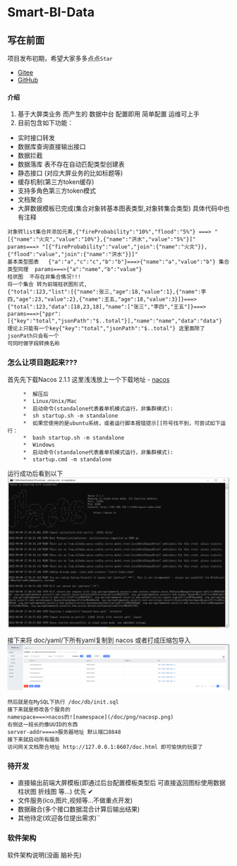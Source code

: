 # Smart-BI-Data

## 写在前面

项目发布初期，希望大家多多点点`Star`
- [Gitee](https://gitee.com/new_sonw/Smart-BI-Data)
- [GitHub](https://github.com/ShelikeSnow/Smart-BI-Data)
#### 介绍
1. 基于大屏类业务 而产生的 数据中台 配置即用 简单配置 运维可上手
2. 目前包含如下功能：
- 实时接口转发
- 数据库查询直接输出接口
- 数据拦截
- 数据落库 表不存在自动匹配类型创建表
- 静态接口 (对应大屏业务的比如标题等)
- 缓存机制(第三方token缓存)
- 支持多角色第三方token模式
- 文档聚合
- 大屏数据模板已完成(集合对象转基本图表类型,对象转集合类型) 具体代码中也有注释
```
对象转list集合并添加元素,{"fireProbability":"10%","flood":"5%"} ===> "[{"name":"火灾","value":"10%"},{"name":"洪水","value":"5%"}]"      params===> "[{"fireProbability":"value","join":{"name":"火灾"}},{"flood":"value","join":{"name":"洪水"}}]"
基本类型图表   {"a":"a","c":"c","b":"b"}===>{"name":"a","value":"b"} 集合类型同理  params===>{"a":"name","b":"value"}
柱状图  不存在非集合情况!!!
将一个集合 转为前端柱状图形式,
{"total":123,"list":[{"name":张三,"age":18,"value":1},{"name":李四,"age":23,"value":2},{"name":王五,"age":18,"value":3}]}===>{"total":123,"data":[18,23,18],"name":["张三","李四","王五"]}===>
params===>{"ppr":[{"key":"total","jsonPath":"$..total"}],"name":"name","data":"data"} 理论上只能有一个key{"key":"total","jsonPath":"$..total"} 这里面除了jsonPath只会有一个
可同时做字段转换名称
```

### 怎么让项目跑起来???
首先先下载Nacos 2.1.1 
这里浅浅放上一个下载地址 - [nacos](https://github.com/alibaba/nacos/releases)
```  
     *  解压后   
     *  Linux/Unix/Mac
     *  启动命令(standalone代表着单机模式运行，非集群模式):
     *  sh startup.sh -m standalone
     *  如果您使用的是ubuntu系统，或者运行脚本报错提示[[符号找不到，可尝试如下运行：
     *  bash startup.sh -m standalone
     *  Windows
     *  启动命令(standalone代表着单机模式运行，非集群模式):
     *  startup.cmd -m standalone
```
运行成功后看到以下
![运行成功](/doc/png/nacos.png)

接下来将 doc/yaml/下所有yaml复制到 nacos 或者打成压缩包导入
![配置图](/doc/png/nacosp.png)
```
然后就是在MySQL下执行 /doc/db/init.sql
接下来就是修改各个服务的
namespace===>nacos的![namespace](/doc/png/nacosp.png)
右侧这一段长的像UUID的东西
server-addr====>服务器地址 默认端口8848
接下来就启动所有服务
访问网关文档聚合地址 http://127.0.0.1:8607/doc.html 即可愉快的玩耍了
```
### 待开发
- 直接输出前端大屏模板(即通过后台配置模板类型后 可直接返回图标使用数据 柱状图 折线图 等...) 优先 ✔
- 文件服务(ico,图片,视频等...不做重点开发)
- 数据融合(多个接口数据混合计算后输出结果)
- 其他待定(欢迎各位提出需求)``


### 软件架构
软件架构说明(没画 脑补先)

